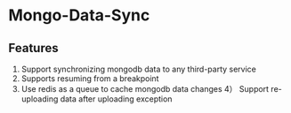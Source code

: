 # Mongo-Data-Sync
## Features
1) Support synchronizing mongodb data to any third-party service
2) Supports resuming from a breakpoint
3) Use redis as a queue to cache mongodb data changes
4） Support re-uploading data after uploading exception